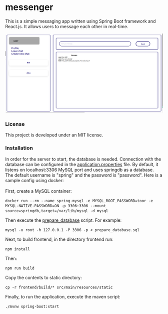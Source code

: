# messenger

This is a simple messaging app written using Spring Boot framework and React.js. It allows users to message each other in real-time.

![sample](img/chat.png)

### License
This project is developed under an MIT license.

### Installation
In order for the server to start, the database is needed. Connection with the database can be configured in the [application.properties](src/main/resources/application.properties) file. By default, it listens on localhost:3306 MySQL port and uses springdb as a database. The default username is "spring" and the password is "password". Here is a sample config using docker:<br /><br />
First, create a MySQL container:<br />
```
docker run --rm --name spring-mysql -e MYSQL_ROOT_PASSWORD=toor -e MYSQL-NATIVE-PASSWORD=ON -p 3306:3306 --mount source=springdb,target=/var/lib/mysql -d mysql
```

Then execute the [prepare_database](prepare_database.sql) script. For example: <br />
```
mysql -u root -h 127.0.0.1 -P 3306 -p < prepare_database.sql
```
Next, to build frontend, in the directory frontend run:
```
npm install
```
Then:
```
npm run build
```
Copy the contents to static directory:
```
cp -r frontend/build/* src/main/resources/static
```
Finally, to run the application, execute the maven script:
```
./mvnw spring-boot:start
```
